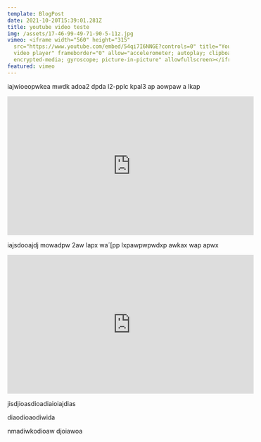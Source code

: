 ```yaml
---
template: BlogPost
date: 2021-10-20T15:39:01.281Z
title: youtube video teste
img: /assets/17-46-99-49-71-90-5-11z.jpg
vimeo: <iframe width="560" height="315"
  src="https://www.youtube.com/embed/54qi7I6NNGE?controls=0" title="YouTube
  video player" frameborder="0" allow="accelerometer; autoplay; clipboard-write;
  encrypted-media; gyroscope; picture-in-picture" allowfullscreen></iframe>
featured: vimeo
---
```

iajwioeopwkea mwdk adoa2 dpda l2-pplc kpal3 ap aowpaw a lkap

<iframe width="560" height="315" src="https://www.youtube.com/embed/54qi7I6NNGE?controls=0" title="YouTube video player" frameborder="0" allow="accelerometer; autoplay; clipboard-write; encrypted-media; gyroscope; picture-in-picture" allowfullscreen></iframe>



iajsdooajdj mowadpw 2aw lapx wa´[pp lxpawpwpwdxp awkax wap apwx

<iframe width="560" height="315" src="https://www.youtube.com/embed/54qi7I6NNGE?controls=0" title="YouTube video player" frameborder="0" allow="accelerometer; autoplay; clipboard-write; encrypted-media; gyroscope; picture-in-picture" allowfullscreen></iframe>



jisdjioasdioadiaioiajdias

diaodioaodiwida

nmadiwkodioaw djoiawoa